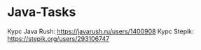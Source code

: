 # Java-Tasks
Курс Java Rush:
https://javarush.ru/users/1400908
Курс Stepik:
https://stepik.org/users/293106747
